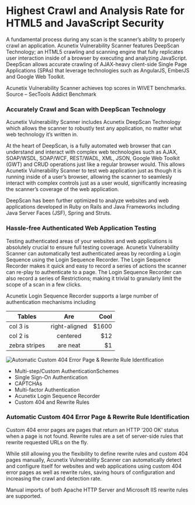 # Highest Crawl and Analysis Rate for HTML5 and JavaScript Security
A fundamental process during any scan is the scanner’s ability to properly crawl an application. Acunetix Vulnerability Scanner features DeepScan Technology; an HTML5 crawling and scanning engine that fully replicates user interaction inside of a browser by executing and analyzing JavaScript. DeepScan allows accurate crawling of AJAX-heavy client-side Single Page Applications (SPAs) that leverage technologies such as AngularJS, EmberJS and Google Web Toolkit.

Acunetix Vulnerability Scanner achieves top scores in WIVET benchmarks.
Source – SecTools Addict Benchmark

### Accurately Crawl and Scan with DeepScan Technology
Acunetix Vulnerability Scanner includes Acunetix DeepScan Technology which allows the scanner to robustly test any application, no matter what web technology it’s written in.

At the heart of DeepScan, is a fully automated web browser that can understand and interact with complex web technologies such as AJAX, SOAP/WSDL, SOAP/WCF, REST/WADL, XML, JSON, Google Web Toolkit (GWT) and CRUD operations just like a regular browser would. This allows Acunetix Vulnerability Scanner to test web application just as though it is running inside of a user’s browser, allowing the scanner to seamlesly interact with complex controls just as a user would, significantly increasing the scanner’s coverage of the web application.

DeepScan has been further optimized to analyze websites and web applications developed in Ruby on Rails and Java Frameworks including Java Server Faces (JSF), Spring and Struts.

### Hassle-free Authenticated Web Application Testing
Testing authenticated areas of your websites and web applications is absolutely crucial to ensure full testing coverage. Acunetix Vulnerability Scanner can automatically test authenticated areas by recording a Login Sequence using the Login Sequence Recorder. The Login Sequence Recorder makes it quick and easy to record a series of actions the scanner can re-play to authenticate to a page. The Login Sequence Recorder can also record a series of Restrictions; making it trivial to granularly limit the scope of a scan in a few clicks.

Acunetix Login Sequence Recorder supports a large number of authentication mechanisms including

| Tables        | Are           | Cool  |
| ------------- |:-------------:| -----:|
| col 3 is      | right-aligned | $1600 |
| col 2 is      | centered      |   $12 |
| zebra stripes | are neat      |    $1 |

![Automatic Custom 404 Error Page & Rewrite Rule Identification](https://www.acunetix.com/wp-content/uploads/pages/vulnerability-scanner/404-rewrite.png)

- Multi-step/Custom AuthenticationSchemes
- Single Sign-On Authentication
- CAPTCHAs
- Multi-factor Authentication
- Acunetix Login Sequence Recorder
- Custom 404 and Rewrite Rules 



### Automatic Custom 404 Error Page & Rewrite Rule Identification
Custom 404 error pages are pages that return an HTTP ‘200 OK’ status when a page is not found. Rewrite rules are a set of server-side rules that rewrite requested URLs on the fly.

While still allowing you the flexibility to define rewrite rules and custom 404 pages manually, Acunetix Vulnerability Scanner can automatically detect and configure itself for websites and web applications using custom 404 error pages as well as rewrite rules, saving hours of configuration and increasing the crawl and detection rate.

Manual imports of both Apache HTTP Server and Microsoft IIS rewrite rules are supported.